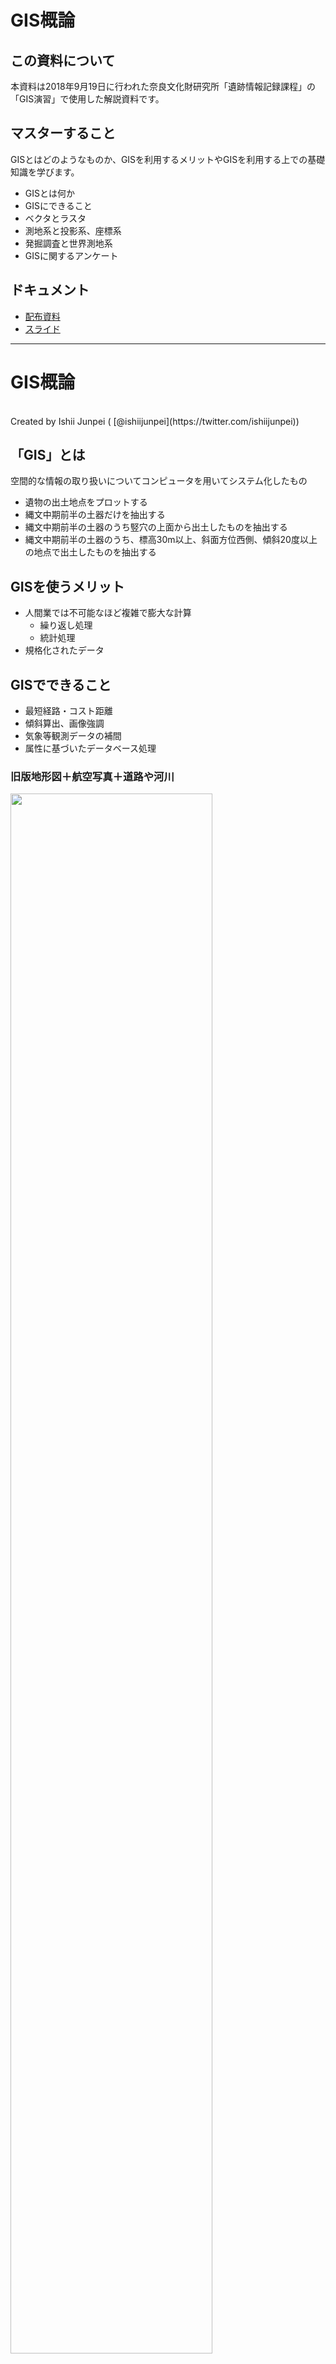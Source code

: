 # GIS概論

## この資料について

本資料は2018年9月19日に行われた奈良文化財研究所「遺跡情報記録課程」の「GIS演習」で使用した解説資料です。

## マスターすること

GISとはどのようなものか、GISを利用するメリットやGISを利用する上での基礎知識を学びます。

- GISとは何か
- GISにできること
- ベクタとラスタ
- 測地系と投影系、座標系
- 発掘調査と世界測地系
- GISに関するアンケート

## ドキュメント

- [配布資料](https://github.com/IshiiJunpei/QGISforArcIntroduction/blob/master/01GIS%E6%A6%82%E8%AB%96.pdf)
- [スライド](https://IshiiJunpei.github.io/QGISforArcIntroduction)


----
# GIS概論
<br>
 Created by Ishii Junpei ( [@ishiijunpei](https://twitter.com/ishiijunpei))

## 「GIS」とは

空間的な情報の取り扱いについてコンピュータを用いてシステム化したもの


- 遺物の出土地点をプロットする
- 縄文中期前半の土器だけを抽出する
- 縄文中期前半の土器のうち竪穴の上面から出土したものを抽出する
- 縄文中期前半の土器のうち、標高30m以上、斜面方位西側、傾斜20度以上の地点で出土したものを抽出する


## GISを使うメリット

- 人間業では不可能なほど複雑で膨大な計算
	- 繰り返し処理
	- 統計処理
- 規格化されたデータ


## GISでできること

- 最短経路・コスト距離
- 傾斜算出、画像強調
- 気象等観測データの補間
- 属性に基づいたデータベース処理



### 旧版地形図＋航空写真＋道路や河川

<img src="exp04.png" width=80%>


### 松前藩は水田適地にお城を建てたのか？

<img src="exp05.png" width=80%>


### 統計的な処理

<img src="exp06.png" width=100%>


### ベクタとラスタ

- ベクタ＝幾何学的なデータ
	- イラストレーターっぽい
- ラスタ＝画像データ
	- フォトショップっぽい

---
### ベクタデータの種類

- ポイント＝点データ
- ライン　＝線データ
- ポリゴン＝面データ

通常、3種のデータは同一ファイルに混在できない

### ベクタデータのファイル形式

- Shapefile
- Spatialite
- GPX
- CSV
- GeoJson

### Shapefile

- ESRI社のフォーマット
- デファクトスタンダード
- データベースとしては古い構造（.dbf）を維持している
- GISでのトラブルの多くがシェープファイルに由来している側面もある

### Spatialite

- データベースエンジンにSQliteを使用
- シンプル・軽量・高機能
- ポストシェープファイル

### GPX

- GPSで使われるファイル形式
- GISにインポートした後は別のファイルに変換することが一般的

### CSV

- カンマ区切りテキスト
- x座標とy座標があればGISデータとして使える
- 表計算ソフトで扱えるシンプル極まりない構造
- ポイントデータしか表現できない

### GeoJson

- Javascriptをベースにつくられたデータ格納形式
- JSONのGIS版

### ポストShapeはどうなる？

- これまではShape形式がスタンダード
- ウェブ系のエンジニアやデータベースの専門家が地理情報システムを扱うことが増えた
	- 用途に応じた様々な形式のデータが登場
- 「とりあえずShape」という時代ではなさそう
- 用途に応じたファイル形式選択

---
### ラスタデータ

- 形式的には画像ファイル（.tif）
- 数値行列と「絵」的なデータ


### 絵的なラスタデータ（Landsat）

<img src="rastar03.png" width=100%>
（The source data was downloaded from AIST's Landsat-8 Data Immediate Release Site, Japan（http://landsat8.geogrid.org/）.  Landsat 8 data courtesy of the U.S. Geological Survey.）

### データ行列（数値標高モデル）

<img src="rastar01.png" width=100%>


### データ行列（数値標高モデル）

<img src="rastar02.png" width=100%>


### 衛星画像＋傾斜区分＋陰影図

<img src="rastar04.png" width=100%>
（Landsat及び数値標高モデルを使用）

### 微地形判読に特化したCS立体図

<img src="rastar05.png" width=100%>
（北海道CS立体図（国土地理院承認番号　平28情使、 第830号））

---
## 測地系と座標系

- 測地系＝地球の形
- 投影系＝球体の平面展開方法
- 座標系＝基準点と基準線


### 2000年に新測地系導入

- ベッセル楕円体→GSR楕円体
- 日本測地系→世界測地系
- Tokyo Datum→JGD2000


### GISでの測地系・座標系の表現

- 測地系＋投影系＋座標系
- 緯度経度系→JGD2000
- 世界測地系平面直角座標11系→JGD2000/Japan Plane Rectanglar11
- 日本測地系UTMzone54→Tokyo/UTM zone54N

---
### 発掘調査成果は世界測地系

- 測量法第1条の規定により公共団体が費用を負担する測量は測量法の規定に従わなければならない。
- 同法第11条2項の規定により、公共測量は世界測地系で測定しなければならない。
- 国土地理院発行『公共測量の手引』によれば、文化財調査にともなう空中写真撮影、レーザー測量、現況図作成は公共測量に位置づけられる。


### 投影系は平面直角座標系

- 緯度経度系はGISでは扱いにくい。
	- 空間演算処理がうまくいかない。
- UTM投影系は比較的広範囲を扱うのに優れているといわれる。
- 自治体で一番普及しているのは平面直角座標系

---
### 抄録には緯度経度系を記載

- 遺跡のほぼ中心と思われる位置
- 度分秒で記載
- 2万5千分1地形図を目視


### 「地理院地図」による座標取得

<img src="shouroku01.png" width=100%>

---
## GISに関するアンケート

- 専門性・職種
- GISへの興味
- GISの利用頻度
- 使用したことのあるGISソフトウェア
- GISで行ったことのある作業
- GISで行ってみたい作業
- GISを導入する上で障害となること

### 回答者の概要

- 北海道博物館協会学芸職員部会会員へのメーリングリスト
- facebook及びTwitter
- 有効回答数は145件
- 学芸職員やGIS系イベントで知り合った個人

### 考古歴史系は少し興味が少なめ

<img src="ank01.png" width=80%>


### 利用頻度も考古歴史系は少ない

<img src="ank02.png" width=60%>


### 1位QGIS、2位カシミール、3位ArcGIS

<img src="ank03.png" width=100%>


### 分析的な作業のニーズは高いが・・・

<img src="ank04.png" width=80%>

<img src="ank05.png" width=80%>


### 習得コストの高さがネック

<img src="ank06.png" width=100%>

### アンケートまとめ

- 考古歴史系はGISの普及は今一つ
- スマホ内臓のGPS機能の利用は増加しているはず
- QGISがスタンダードの地位を確立しつつある
- 高度な分析のネックは数学的素養
- 導入コストは下がっている


### システム強靭化の影響

- ソフトウェアやプラグイン、データのダウンロードができるのか
- タイルレイヤの利用はできるのか

